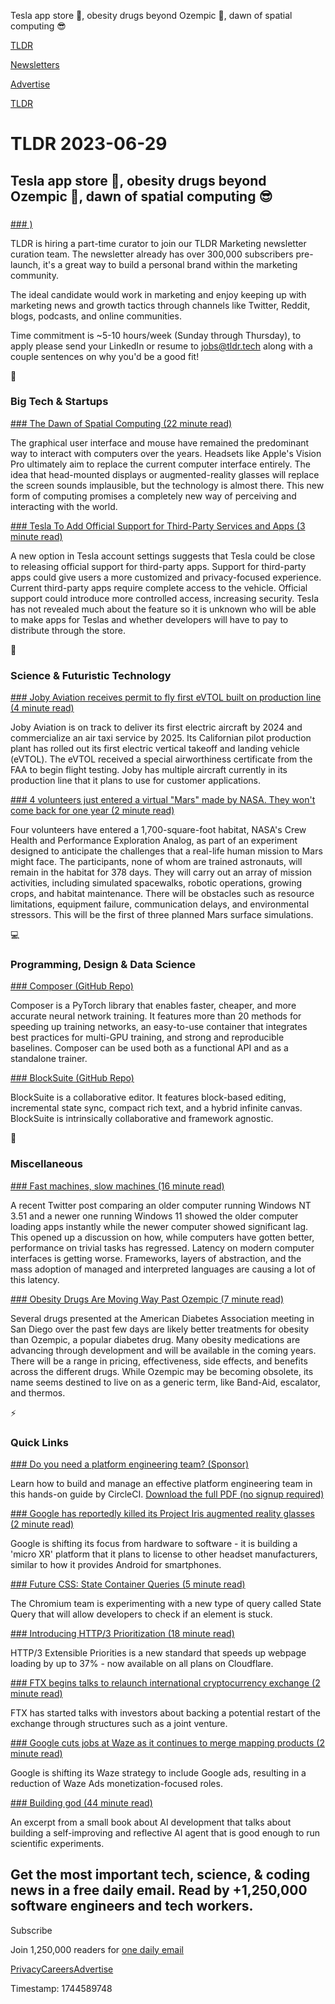 Tesla app store 🚗, obesity drugs beyond Ozempic 💊, dawn of spatial computing 😎

[TLDR](/)

[Newsletters](/newsletters)

[Advertise](https://advertise.tldr.tech/)

[TLDR](/)

# TLDR 2023-06-29

## Tesla app store 🚗, obesity drugs beyond Ozempic 💊, dawn of spatial computing 😎

### 

[### )](mailto:jobs@tldr.tech)

TLDR is hiring a part-time curator to join our TLDR Marketing newsletter curation team. The newsletter already has over 300,000 subscribers pre-launch, it's a great way to build a personal brand within the marketing community.

The ideal candidate would work in marketing and enjoy keeping up with marketing news and growth tactics through channels like Twitter, Reddit, blogs, podcasts, and online communities.

Time commitment is ~5-10 hours/week (Sunday through Thursday), to apply please send your LinkedIn or resume to [jobs@tldr.tech](mailto:jobs@tldr.tech) along with a couple sentences on why you'd be a good fit!

📱

### Big Tech & Startups

[### The Dawn of Spatial Computing (22 minute read)](https://every.to/p/the-dawn-of-spatial-computing?utm_source=tldrnewsletter)

The graphical user interface and mouse have remained the predominant way to interact with computers over the years. Headsets like Apple's Vision Pro ultimately aim to replace the current computer interface entirely.
The idea that head-mounted displays or augmented-reality glasses will replace the screen sounds implausible, but the technology is almost there. This new form of computing promises a completely new way of perceiving and interacting with the world.

[### Tesla To Add Official Support for Third-Party Services and Apps (3 minute read)](https://www.notateslaapp.com/software-updates/upcoming-features/id/1497/tesla-to-add-official-support-for-third-party-services-and-apps?utm_source=tldrnewsletter)

A new option in Tesla account settings suggests that Tesla could be close to releasing official support for third-party apps. Support for third-party apps could give users a more customized and privacy-focused experience. Current third-party apps require complete access to the vehicle. Official support could introduce more controlled access, increasing security. Tesla has not revealed much about the feature so it is unknown who will be able to make apps for Teslas and whether developers will have to pay to distribute through the store.

🚀

### Science & Futuristic Technology

[### Joby Aviation receives permit to fly first eVTOL built on production line (4 minute read)](https://techcrunch.com/2023/06/28/joby-aviation-receives-permit-to-fly-first-evtol-built-on-production-line/?utm_source=tldrnewsletter)

Joby Aviation is on track to deliver its first electric aircraft by 2024 and commercialize an air taxi service by 2025. Its Californian pilot production plant has rolled out its first electric vertical takeoff and landing vehicle (eVTOL). The eVTOL received a special airworthiness certificate from the FAA to begin flight testing. Joby has multiple aircraft currently in its production line that it plans to use for customer applications.

[### 4 volunteers just entered a virtual "Mars" made by NASA. They won't come back for one year (2 minute read)](https://www.cbsnews.com/news/nasa-virtual-mars-habitat-four-volunteers-start-mission-one-year/?utm_source=tldrnewsletter)

Four volunteers have entered a 1,700-square-foot habitat, NASA's Crew Health and Performance Exploration Analog, as part of an experiment designed to anticipate the challenges that a real-life human mission to Mars might face. The participants, none of whom are trained astronauts, will remain in the habitat for 378 days. They will carry out an array of mission activities, including simulated spacewalks, robotic operations, growing crops, and habitat maintenance. There will be obstacles such as resource limitations, equipment failure, communication delays, and environmental stressors. This will be the first of three planned Mars surface simulations.

💻

### Programming, Design & Data Science

[### Composer (GitHub Repo)](https://github.com/mosaicml/composer?utm_source=tldrnewsletter)

Composer is a PyTorch library that enables faster, cheaper, and more accurate neural network training. It features more than 20 methods for speeding up training networks, an easy-to-use container that integrates best practices for multi-GPU training, and strong and reproducible baselines. Composer can be used both as a functional API and as a standalone trainer.

[### BlockSuite (GitHub Repo)](https://github.com/toeverything/blocksuite?utm_source=tldrnewsletter)

BlockSuite is a collaborative editor. It features block-based editing, incremental state sync, compact rich text, and a hybrid infinite canvas. BlockSuite is intrinsically collaborative and framework agnostic.

🎁

### Miscellaneous

[### Fast machines, slow machines (16 minute read)](https://jmmv.dev/2023/06/fast-machines-slow-machines.html?utm_source=tldrnewsletter)

A recent Twitter post comparing an older computer running Windows NT 3.51 and a newer one running Windows 11 showed the older computer loading apps instantly while the newer computer showed significant lag. This opened up a discussion on how, while computers have gotten better, performance on trivial tasks has regressed. Latency on modern computer interfaces is getting worse. Frameworks, layers of abstraction, and the mass adoption of managed and interpreted languages are causing a lot of this latency.

[### Obesity Drugs Are Moving Way Past Ozempic (7 minute read)](https://archive.ph/oS7Su#selection-711.270-711.503?utm_source=tldrnewsletter)

Several drugs presented at the American Diabetes Association meeting in San Diego over the past few days are likely better treatments for obesity than Ozempic, a popular diabetes drug. Many obesity medications are advancing through development and will be available in the coming years. There will be a range in pricing, effectiveness, side effects, and benefits across the different drugs. While Ozempic may be becoming obsolete, its name seems destined to live on as a generic term, like Band-Aid, escalator, and thermos.

⚡

### Quick Links

[### Do you need a platform engineering team? (Sponsor)](https://circleci.com/resources/platform-engineering-ebook/?utm_medium=newsletter&amp;utm_source=TLDR&amp;utm_campaign=newsletter-TLDR-dg-2024q2-uscan-en----&amp;utm_content=---)

Learn how to build and manage an effective platform engineering team in this hands-on guide by CircleCI. [Download the full PDF (no signup required)](https://circleci.com/resources/platform-engineering-ebook/?utm_medium=newsletter&utm_source=TLDR&utm_campaign=newsletter-TLDR-dg-2024q2-uscan-en----&utm_content=---)

[### Google has reportedly killed its Project Iris augmented reality glasses (2 minute read)](https://www.theverge.com/2023/6/27/23776144/google-project-iris-ar-glasses-goggles-dead-alive?utm_source=tldrnewsletter)

Google is shifting its focus from hardware to software - it is building a 'micro XR' platform that it plans to license to other headset manufacturers, similar to how it provides Android for smartphones.

[### Future CSS: State Container Queries (5 minute read)](https://ishadeed.com/article/css-state-queries/?utm_source=tldrnewsletter)

The Chromium team is experimenting with a new type of query called State Query that will allow developers to check if an element is stuck.

[### Introducing HTTP/3 Prioritization (18 minute read)](https://blog.cloudflare.com/better-http-3-prioritization-for-a-faster-web/?utm_source=tldrnewsletter)

HTTP/3 Extensible Priorities is a new standard that speeds up webpage loading by up to 37% - now available on all plans on Cloudflare.

[### FTX begins talks to relaunch international cryptocurrency exchange (2 minute read)](https://www.reuters.com/technology/ftx-begins-talks-relaunch-international-cryptocurrency-exchange-wsj-2023-06-28/?utm_source=tldrnewsletter)

FTX has started talks with investors about backing a potential restart of the exchange through structures such as a joint venture.

[### Google cuts jobs at Waze as it continues to merge mapping products (2 minute read)](https://www.cnbc.com/2023/06/27/google-cuts-jobs-at-waze-as-it-continues-to-merge-mapping-products.html?utm_source=tldrnewsletter)

Google is shifting its Waze strategy to include Google ads, resulting in a reduction of Waze Ads monetization-focused roles.

[### Building god (44 minute read)](https://www.strangeloopcanon.com/p/building-god?utm_source=tldrnewsletter)

An excerpt from a small book about AI development that talks about building a self-improving and reflective AI agent that is good enough to run scientific experiments.

## Get the most important tech, science, & coding news in a free daily email. Read by +1,250,000 software engineers and tech workers.

Subscribe

Join 1,250,000 readers for [one daily email](/api/latest/tech)

[Privacy](/privacy)[Careers](https://jobs.ashbyhq.com/tldr.tech)[Advertise](/tech/advertise)

Timestamp: 1744589748